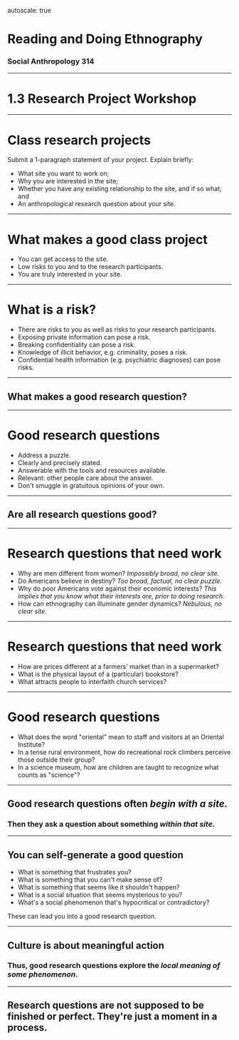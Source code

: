 autoscale: true

# Reading and Doing Ethnography

### Social Anthropology 314

---

# 1.3 Research Project Workshop

---

# Class research projects

Submit a 1-paragraph statement of your project. Explain briefly:

- What site you want to work on;
- Why you are interested in the site;
- Whether you have any existing relationship to the site, and if so what; and
- An anthropological research question about your site.

---

# What makes a good class project

- You can get access to the site.
- Low risks to you and to the research participants.
- You are truly interested in your site.

---

# What is a risk?

- There are risks to you as well as risks to your research participants.
- Exposing private information can pose a risk.
- Breaking confidentiality can pose a risk.
- Knowledge of illicit behavior, e.g. criminality, poses a risk.
- Confidential health information (e.g. psychiatric diagnoses) can pose risks.

---

## What makes a **good** research question?

---

# Good research questions

- Address a puzzle.
- Clearly and precisely stated.
- Answerable with the tools and resources available.
- Relevant: other people care about the answer.
- Don't smuggle in gratuitous opinions of your own.

---

## Are all research questions good?

---

# Research questions that need work

- Why are men different from women? *Impossibly broad, no clear site.*
- Do Americans believe in destiny? *Too broad, factual, no clear puzzle.*
- Why do poor Americans vote against their economic interests? *This implies that you know what their interests are, prior to doing research.*
- How can ethnography can illuminate gender dynamics? *Nebulous, no clear site.*

---

# Research questions that need work

- How are prices different at a farmers' market than in a supermarket?
- What is the physical layout of a (particular) bookstore?
- What attracts people to interfaith church services?

---

# Good research questions

- What does the word "oriental" mean to staff and visitors at an Oriental Institute?
- In a tense rural environment, how do recreational rock climbers perceive those outside their group?
- In a science museum, how are children are taught to recognize what counts as "science"?

---

## Good research questions often *begin with a site.*

### Then they ask a question about something *within that site*.

---

## You can self-generate a good question

- What is something that frustrates you?
- What is something that you can't make sense of?
- What is something that seems like it shouldn't happen?
- What is a social situation that seems mysterious to you?
- What's a social phenomenon that's hypocritical or contradictory?

These can lead you into a good research question.

---

## Culture is about meaningful action

### Thus, good research questions explore the *local meaning of some phenomenon*.

---

## Research questions are not supposed to be finished or perfect. They're just a moment in a process.
